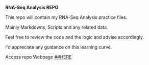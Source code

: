 **RNA-Seq Analysis REPO**

This repo will contain my RNA-Seq Analysis practice files. 

Mainly Markdowns, Scripts and any related data. 

Feel free to review the code and the logic and advise accordingly. 

I'd appreciate any guidance on this learning curve.

Access repo Webpage [##HERE](https://lujason01.github.io/rna_seq_analysis/)

